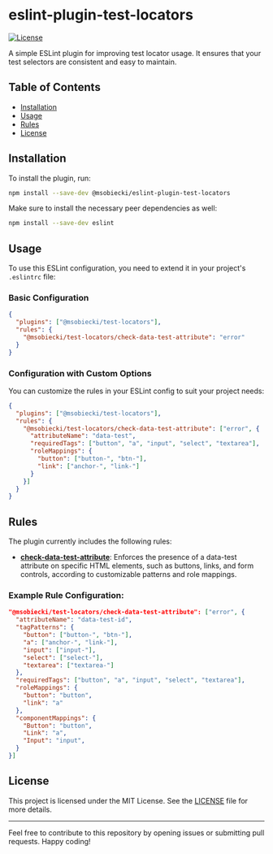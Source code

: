 # eslint-plugin-test-locators

[![License](https://img.shields.io/badge/license-MIT-blue.svg)](https://github.com/msobiecki/eslint-plugin-test-locators/blob/master/LICENSE)

A simple ESLint plugin for improving test locator usage. It ensures that your test selectors are consistent and easy to maintain.

## Table of Contents
- [Installation](#installation)
- [Usage](#usage)
- [Rules](#rules)
- [License](#license)

## Installation

To install the plugin, run:

```bash
npm install --save-dev @msobiecki/eslint-plugin-test-locators
```

Make sure to install the necessary peer dependencies as well:

```bash
npm install --save-dev eslint
```

## Usage

To use this ESLint configuration, you need to extend it in your project's `.eslintrc` file:


### Basic Configuration

```json
{
  "plugins": ["@msobiecki/test-locators"],
  "rules": {
    "@msobiecki/test-locators/check-data-test-attribute": "error"
  }
}
```

### Configuration with Custom Options

You can customize the rules in your ESLint config to suit your project needs:

```json
{
  "plugins": ["@msobiecki/test-locators"],
  "rules": {
    "@msobiecki/test-locators/check-data-test-attribute": ["error", {
      "attributeName": "data-test",
      "requiredTags": ["button", "a", "input", "select", "textarea"],
      "roleMappings": {
        "button": ["button-", "btn-"],
        "link": ["anchor-", "link-"]
      }
    }]
  }
}
```

## Rules

The plugin currently includes the following rules:

- [**check-data-test-attribute**](./docs/rules/check-data-test-attribute.md): Enforces the presence of a data-test attribute on specific HTML elements, such as buttons, links, and form controls, according to customizable patterns and role mappings.

### Example Rule Configuration:

```json
"@msobiecki/test-locators/check-data-test-attribute": ["error", {
  "attributeName": "data-test-id",
  "tagPatterns": {
    "button": ["button-", "btn-"],
    "a": ["anchor-", "link-"],
    "input": ["input-"],
    "select": ["select-"],
    "textarea": ["textarea-"]
  },
  "requiredTags": ["button", "a", "input", "select", "textarea"],
  "roleMappings": {
    "button": "button",
    "link": "a"
  },
  "componentMappings": {
    "Button": "button",
    "Link": "a",
    "Input": "input",
  }
}]
```

## License

This project is licensed under the MIT License. See the [LICENSE](LICENSE) file for more details.

---

Feel free to contribute to this repository by opening issues or submitting pull requests. Happy coding!
